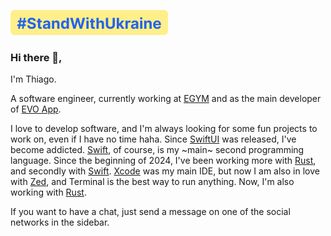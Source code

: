 [![Stand With Ukraine](https://raw.githubusercontent.com/vshymanskyy/StandWithUkraine/main/badges/StandWithUkraine.svg)](https://stand-with-ukraine.pp.ua)

### Hi there 👋,

I'm Thiago.

A software engineer, currently working at [EGYM](https://github.com/egym) and as the main developer of [EVO App](https://github.com/evolution-app).

I love to develop software, and I'm always looking for some fun projects to work on, even if I have no time haha. Since [SwiftUI](https://developer.apple.com/xcode/swiftui/) was released, I've become addicted. [Swift](https://www.swift.org/), of course, is my ~main~ second programming language. Since the beginning of 2024, I've been working more with [Rust](https://www.rust-lang.org/), and secondly with [Swift](https://www.swift.org/). [Xcode](https://developer.apple.com/xcode/) was my main IDE, but now I am also in love with [Zed](https://zed.dev), and Terminal is the best way to run anything. Now, I'm also working with [Rust](https://www.rust-lang.org/).

If you want to have a chat, just send a message on one of the social networks in the sidebar.
